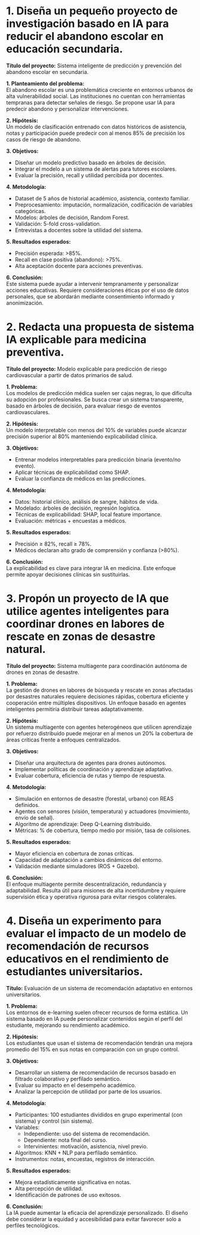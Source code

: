 

# 1. Diseña un pequeño proyecto de investigación basado en IA para reducir el abandono escolar en educación secundaria.

**Título del proyecto:** Sistema inteligente de predicción y prevención del abandono escolar en secundaria.

**1. Planteamiento del problema:**  
El abandono escolar es una problemática creciente en entornos urbanos de alta vulnerabilidad social. Las instituciones no cuentan con herramientas tempranas para detectar señales de riesgo. Se propone usar IA para predecir abandono y personalizar intervenciones.

**2. Hipótesis:**  
Un modelo de clasificación entrenado con datos históricos de asistencia, notas y participación puede predecir con al menos 85% de precisión los casos de riesgo de abandono.

**3. Objetivos:**  
- Diseñar un modelo predictivo basado en árboles de decisión.
- Integrar el modelo a un sistema de alertas para tutores escolares.
- Evaluar la precisión, recall y utilidad percibida por docentes.

**4. Metodología:**  
- Dataset de 5 años de historial académico, asistencia, contexto familiar.
- Preprocesamiento: imputación, normalización, codificación de variables categóricas.
- Modelos: árboles de decisión, Random Forest.
- Validación: 5-fold cross-validation.
- Entrevistas a docentes sobre la utilidad del sistema.

**5. Resultados esperados:**  
- Precisión esperada: >85%.
- Recall en clase positiva (abandono): >75%.
- Alta aceptación docente para acciones preventivas.

**6. Conclusión:**  
Este sistema puede ayudar a intervenir tempranamente y personalizar acciones educativas. Requiere consideraciones éticas por el uso de datos personales, que se abordarán mediante consentimiento informado y anonimización.


# 2. Redacta una propuesta de sistema IA explicable para medicina preventiva.

**Título del proyecto:** Modelo explicable para predicción de riesgo cardiovascular a partir de datos primarios de salud.

**1. Problema:**  
Los modelos de predicción médica suelen ser cajas negras, lo que dificulta su adopción por profesionales. Se busca crear un sistema transparente, basado en árboles de decisión, para evaluar riesgo de eventos cardiovasculares.

**2. Hipótesis:**  
Un modelo interpretable con menos del 10% de variables puede alcanzar precisión superior al 80% manteniendo explicabilidad clínica.

**3. Objetivos:**  
- Entrenar modelos interpretables para predicción binaria (evento/no evento).
- Aplicar técnicas de explicabilidad como SHAP.
- Evaluar la confianza de médicos en las predicciones.

**4. Metodología:**  
- Datos: historial clínico, análisis de sangre, hábitos de vida.
- Modelado: árboles de decisión, regresión logística.
- Técnicas de explicabilidad: SHAP, local feature importance.
- Evaluación: métricas + encuestas a médicos.

**5. Resultados esperados:**  
- Precisión ≥ 82%, recall ≥ 78%.
- Médicos declaran alto grado de comprensión y confianza (>80%).

**6. Conclusión:**  
La explicabilidad es clave para integrar IA en medicina. Este enfoque permite apoyar decisiones clínicas sin sustituirlas.

# 3. Propón un proyecto de IA que utilice agentes inteligentes para coordinar drones en labores de rescate en zonas de desastre natural.

**Título del proyecto:** Sistema multiagente para coordinación autónoma de drones en zonas de desastre.

**1. Problema:**  
La gestión de drones en labores de búsqueda y rescate en zonas afectadas por desastres naturales requiere decisiones rápidas, cobertura eficiente y cooperación entre múltiples dispositivos. Un enfoque basado en agentes inteligentes permitiría distribuir tareas adaptativamente.

**2. Hipótesis:**  
Un sistema multiagente con agentes heterogéneos que utilicen aprendizaje por refuerzo distribuido puede mejorar en al menos un 20% la cobertura de áreas críticas frente a enfoques centralizados.

**3. Objetivos:**  
- Diseñar una arquitectura de agentes para drones autónomos.
- Implementar políticas de coordinación y aprendizaje adaptativo.
- Evaluar cobertura, eficiencia de rutas y tiempo de respuesta.

**4. Metodología:**  
- Simulación en entornos de desastre (forestal, urbano) con REAS definidos.
- Agentes con sensores (visión, temperatura) y actuadores (movimiento, envío de señal).
- Algoritmo de aprendizaje: Deep Q-Learning distribuido.
- Métricas: % de cobertura, tiempo medio por misión, tasa de colisiones.

**5. Resultados esperados:**  
- Mayor eficiencia en cobertura de zonas críticas.
- Capacidad de adaptación a cambios dinámicos del entorno.
- Validación mediante simuladores (ROS + Gazebo).

**6. Conclusión:**  
El enfoque multiagente permite descentralización, redundancia y adaptabilidad. Resulta útil para misiones de alta incertidumbre y requiere supervisión ética y operativa rigurosa para evitar riesgos colaterales.

# 4. Diseña un experimento para evaluar el impacto de un modelo de recomendación de recursos educativos en el rendimiento de estudiantes universitarios.

**Título:** Evaluación de un sistema de recomendación adaptativo en entornos universitarios.

**1. Problema:**  
Los entornos de e-learning suelen ofrecer recursos de forma estática. Un sistema basado en IA puede personalizar contenidos según el perfil del estudiante, mejorando su rendimiento académico.

**2. Hipótesis:**  
Los estudiantes que usan el sistema de recomendación tendrán una mejora promedio del 15% en sus notas en comparación con un grupo control.

**3. Objetivos:**  
- Desarrollar un sistema de recomendación de recursos basado en filtrado colaborativo y perfilado semántico.
- Evaluar su impacto en el desempeño académico.
- Analizar la percepción de utilidad por parte de los usuarios.

**4. Metodología:**  
- Participantes: 100 estudiantes divididos en grupo experimental (con sistema) y control (sin sistema).
- Variables:
  - Independiente: uso del sistema de recomendación.
  - Dependiente: nota final del curso.
  - Intervinientes: motivación, asistencia, nivel previo.
- Algoritmos: KNN + NLP para perfilado semántico.
- Instrumentos: notas, encuestas, registros de interacción.

**5. Resultados esperados:**  
- Mejora estadísticamente significativa en notas.
- Alta percepción de utilidad.
- Identificación de patrones de uso exitosos.

**6. Conclusión:**  
La IA puede aumentar la eficacia del aprendizaje personalizado. El diseño debe considerar la equidad y accesibilidad para evitar favorecer solo a perfiles tecnológicos.
